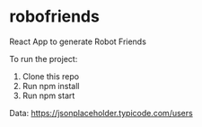 # robofriends
React App to generate Robot Friends

To run the project:
1. Clone this repo
2. Run npm install
3. Run npm start

Data: https://jsonplaceholder.typicode.com/users 
